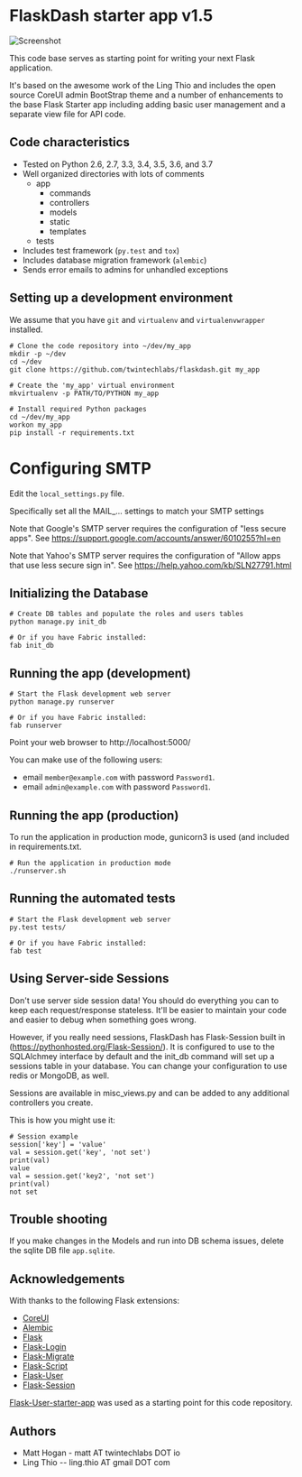 # FlaskDash starter app v1.5

![Screenshot](https://github.com/twintechlabs/flaskdash/blob/master/app/static/images/screenshot.png)

This code base serves as starting point for writing your next Flask application.

It's based on the awesome work of the Ling Thio and includes the open source
CoreUI admin BootStrap theme and a number of enhancements to the base Flask
Starter app including adding basic user management and a separate view file for
API code.

## Code characteristics

* Tested on Python 2.6, 2.7, 3.3, 3.4, 3.5, 3.6, and 3.7
* Well organized directories with lots of comments
    * app
        * commands
        * controllers
        * models
        * static
        * templates
    * tests
* Includes test framework (`py.test` and `tox`)
* Includes database migration framework (`alembic`)
* Sends error emails to admins for unhandled exceptions


## Setting up a development environment

We assume that you have `git` and `virtualenv` and `virtualenvwrapper` installed.

    # Clone the code repository into ~/dev/my_app
    mkdir -p ~/dev
    cd ~/dev
    git clone https://github.com/twintechlabs/flaskdash.git my_app

    # Create the 'my_app' virtual environment
    mkvirtualenv -p PATH/TO/PYTHON my_app

    # Install required Python packages
    cd ~/dev/my_app
    workon my_app
    pip install -r requirements.txt


# Configuring SMTP

Edit the `local_settings.py` file.

Specifically set all the MAIL_... settings to match your SMTP settings

Note that Google's SMTP server requires the configuration of "less secure apps".
See https://support.google.com/accounts/answer/6010255?hl=en

Note that Yahoo's SMTP server requires the configuration of "Allow apps that use less secure sign in".
See https://help.yahoo.com/kb/SLN27791.html


## Initializing the Database

    # Create DB tables and populate the roles and users tables
    python manage.py init_db

    # Or if you have Fabric installed:
    fab init_db


## Running the app (development)

    # Start the Flask development web server
    python manage.py runserver

    # Or if you have Fabric installed:
    fab runserver

Point your web browser to http://localhost:5000/

You can make use of the following users:
- email `member@example.com` with password `Password1`.
- email `admin@example.com` with password `Password1`.

## Running the app (production)

To run the application in production mode, gunicorn3 is used (and included in requirements.txt.

    # Run the application in production mode
    ./runserver.sh

## Running the automated tests

    # Start the Flask development web server
    py.test tests/

    # Or if you have Fabric installed:
    fab test


## Using Server-side Sessions

Don't use server side session data! You should do everything you can to keep each request/response stateless. It'll be easier to maintain your code and easier to debug when something goes wrong.  

However, if you really need sessions, FlaskDash has Flask-Session built in (https://pythonhosted.org/Flask-Session/).  It is configured to use to the SQLAlchmey interface by default and the init_db command will set up a sessions table in your database.  You can change your configuration to use redis or MongoDB, as well.

Sessions are available in misc_views.py and can be added to any additional controllers you create.

This is how you might use it:

    # Session example
    session['key'] = 'value'
    val = session.get('key', 'not set')
    print(val)
    value    
    val = session.get('key2', 'not set')
    print(val)
    not set

## Trouble shooting

If you make changes in the Models and run into DB schema issues, delete the sqlite DB file `app.sqlite`.


## Acknowledgements

With thanks to the following Flask extensions:
* [CoreUI](https://coreui.io/)
* [Alembic](http://alembic.zzzcomputing.com/)
* [Flask](http://flask.pocoo.org/)
* [Flask-Login](https://flask-login.readthedocs.io/)
* [Flask-Migrate](https://flask-migrate.readthedocs.io/)
* [Flask-Script](https://flask-script.readthedocs.io/)
* [Flask-User](http://flask-user.readthedocs.io/en/v0.6/)
* [Flask-Session](https://pythonhosted.org/Flask-Session/)

<!-- Please consider leaving this line. Thank you -->
[Flask-User-starter-app](https://github.com/lingthio/Flask-User-starter-app) was used as a starting point for this code repository.

## Authors
- Matt Hogan - matt AT twintechlabs DOT io
- Ling Thio -- ling.thio AT gmail DOT com
